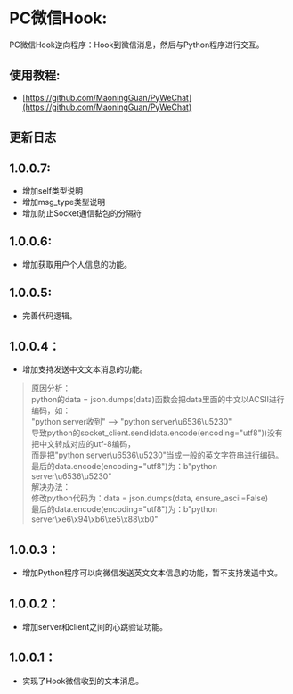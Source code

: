 # PC微信Hook:
PC微信Hook逆向程序：Hook到微信消息，然后与Python程序进行交互。
## 使用教程:
* [https://github.com/MaoningGuan/PyWeChat](https://github.com/MaoningGuan/PyWeChat)
## 更新日志
## 1.0.0.7:
* 增加self类型说明
* 增加msg_type类型说明
* 增加防止Socket通信黏包的分隔符
## 1.0.0.6:
* 增加获取用户个人信息的功能。
## 1.0.0.5:
* 完善代码逻辑。
## 1.0.0.4：
* 增加支持发送中文文本消息的功能。
> 原因分析：  
python的data = json.dumps(data)函数会把data里面的中文以ACSII进行编码，如：  
"python server收到" --> "python server\u6536\u5230"  
导致python的socket_client.send(data.encode(encoding="utf8"))没有把中文转成对应的utf-8编码，  
而是把"python server\u6536\u5230"当成一般的英文字符串进行编码。  
最后的data.encode(encoding="utf8")为：b"python server\u6536\u5230"  
解决办法：  
修改python代码为：data = json.dumps(data, ensure_ascii=False)  
最后的data.encode(encoding="utf8")为：b"python server\xe6\x94\xb6\xe5\x88\xb0"  

## 1.0.0.3：
* 增加Python程序可以向微信发送英文文本信息的功能，暂不支持发送中文。
## 1.0.0.2：
* 增加server和client之间的心跳验证功能。
## 1.0.0.1：
* 实现了Hook微信收到的文本消息。

